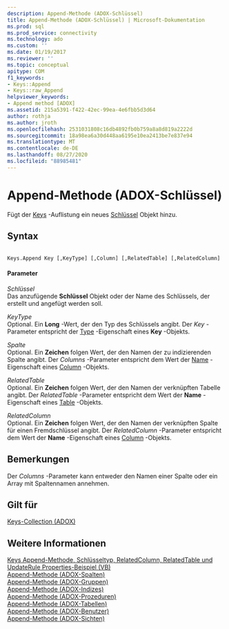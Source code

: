 ```yaml
---
description: Append-Methode (ADOX-Schlüssel)
title: Append-Methode (ADOX-Schlüssel) | Microsoft-Dokumentation
ms.prod: sql
ms.prod_service: connectivity
ms.technology: ado
ms.custom: ''
ms.date: 01/19/2017
ms.reviewer: ''
ms.topic: conceptual
apitype: COM
f1_keywords:
- Keys::Append
- Keys::raw_Append
helpviewer_keywords:
- Append method [ADOX]
ms.assetid: 215a5391-f422-42ec-99ea-4e6fbb5d3d64
author: rothja
ms.author: jroth
ms.openlocfilehash: 2531031808c16db4892fb0b759a8a8d819a2222d
ms.sourcegitcommit: 18a98ea6a30d448aa6195e10ea2413be7e837e94
ms.translationtype: MT
ms.contentlocale: de-DE
ms.lasthandoff: 08/27/2020
ms.locfileid: "88985481"
---
```

# <a name="append-method-adox-keys"></a>Append-Methode (ADOX-Schlüssel)
Fügt der [Keys](./keys-collection-adox.md) -Auflistung ein neues [Schlüssel](./key-object-adox.md) Objekt hinzu.  
  
## <a name="syntax"></a>Syntax  
  
```  
  
Keys.Append Key [,KeyType] [,Column] [,RelatedTable] [,RelatedColumn]  
```  
  
#### <a name="parameters"></a>Parameter  
 *Schlüssel*  
 Das anzufügende **Schlüssel** Objekt oder der Name des Schlüssels, der erstellt und angefügt werden soll.  
  
 *KeyType*  
 Optional. Ein **Long** -Wert, der den Typ des Schlüssels angibt. Der *Key* -Parameter entspricht der [Type](./type-property-key-adox.md) -Eigenschaft eines **Key** -Objekts.  
  
 *Spalte*  
 Optional. Ein **Zeichen** folgen Wert, der den Namen der zu indizierenden Spalte angibt. Der *Columns* -Parameter entspricht dem Wert der [Name](./name-property-adox.md) -Eigenschaft eines [Column](./column-object-adox.md) -Objekts.  
  
 *RelatedTable*  
 Optional. Ein **Zeichen** folgen Wert, der den Namen der verknüpften Tabelle angibt. Der *RelatedTable* -Parameter entspricht dem Wert der **Name** -Eigenschaft eines [Table](./table-object-adox.md) -Objekts.  
  
 *RelatedColumn*  
 Optional. Ein **Zeichen** folgen Wert, der den Namen der verknüpften Spalte für einen Fremdschlüssel angibt. Der *RelatedColumn* -Parameter entspricht dem Wert der **Name** -Eigenschaft eines [Column](./column-object-adox.md) -Objekts.  
  
## <a name="remarks"></a>Bemerkungen  
 Der *Columns* -Parameter kann entweder den Namen einer Spalte oder ein Array mit Spaltennamen annehmen.  
  
## <a name="applies-to"></a>Gilt für  
 [Keys-Collection (ADOX)](./keys-collection-adox.md)  
  
## <a name="see-also"></a>Weitere Informationen  
 [Keys Append-Methode, Schlüsseltyp, RelatedColumn, RelatedTable und UpdateRule Properties-Beispiel (VB)](./keys-append-method-key-type-relatedcolumn-relatedtable-example-vb.md)   
 [Append-Methode (ADOX-Spalten)](./append-method-adox-columns.md)   
 [Append-Methode (ADOX-Gruppen)](./append-method-adox-groups.md)   
 [Append-Methode (ADOX-Indizes)](./append-method-adox-indexes.md)   
 [Append-Methode (ADOX-Prozeduren)](./append-method-adox-procedures.md)   
 [Append-Methode (ADOX-Tabellen)](./append-method-adox-tables.md)   
 [Append-Methode (ADOX-Benutzer)](./append-method-adox-users.md)   
 [Append-Methode (ADOX-Sichten)](./append-method-adox-views.md)